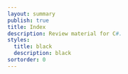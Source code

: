 ```yaml
---
layout: summary
publish: true
title: Index
description: Review material for C#.
styles:
  title: black
  description: black 
sortorder: 0
---
```

